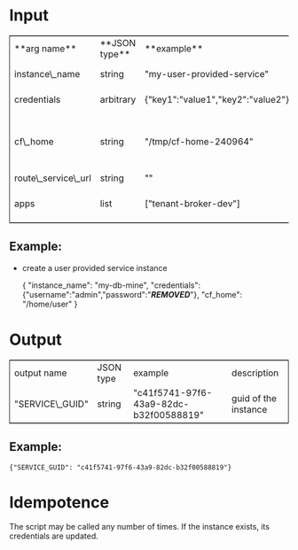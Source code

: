 # Input

<table border="2" cellspacing="0" cellpadding="6" rules="groups" frame="hsides">


<colgroup>
<col  class="left" />

<col  class="left" />

<col  class="left" />

<col  class="left" />

<col  class="left" />
</colgroup>
<tbody>
<tr>
<td class="left">**arg name**</td>
<td class="left">**JSON type**</td>
<td class="left">**example**</td>
<td class="left">**description**</td>
<td class="left">\*required?</td>
</tr>


<tr>
<td class="left">instance\_name</td>
<td class="left">string</td>
<td class="left">"my-user-provided-service"</td>
<td class="left">name of the instance</td>
<td class="left">y</td>
</tr>


<tr>
<td class="left">credentials</td>
<td class="left">arbitrary</td>
<td class="left">{"key1":"value1","key2":"value2"}</td>
<td class="left">credentials JSON</td>
<td class="left">y</td>
</tr>


<tr>
<td class="left">cf\_home</td>
<td class="left">string</td>
<td class="left">"/tmp/cf-home-240964"</td>
<td class="left">CF\_HOME where login has been issued, defaults to $HOME</td>
<td class="left">&#xa0;</td>
</tr>


<tr>
<td class="left">route\_service\_url</td>
<td class="left">string</td>
<td class="left">"<https://example.com>"</td>
<td class="left">route service url</td>
<td class="left">&#xa0;</td>
</tr>


<tr>
<td class="left">apps</td>
<td class="left">list</td>
<td class="left">["tenant-broker-dev"]</td>
<td class="left">app names to bind to the cups instance</td>
<td class="left">&#xa0;</td>
</tr>
</tbody>
</table>

## Example:

-   create a user provided service instance

    {
    "instance_name": "my-db-mine",
    "credentials": {"username":"admin","password":"***REMOVED***"},
    "cf_home": "/home/user"
    }

# Output

<table border="2" cellspacing="0" cellpadding="6" rules="groups" frame="hsides">


<colgroup>
<col  class="left" />

<col  class="left" />

<col  class="left" />

<col  class="left" />
</colgroup>
<tbody>
<tr>
<td class="left">output name</td>
<td class="left">JSON type</td>
<td class="left">example</td>
<td class="left">description</td>
</tr>


<tr>
<td class="left">"SERVICE\_GUID"</td>
<td class="left">string</td>
<td class="left">"c41f5741-97f6-43a9-82dc-b32f00588819"</td>
<td class="left">guid of the instance</td>
</tr>
</tbody>
</table>

## Example:

    {"SERVICE_GUID": "c41f5741-97f6-43a9-82dc-b32f00588819"}

# Idempotence

The script may be called any number of times. If the instance exists, its credentials are updated.